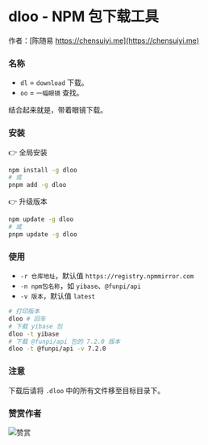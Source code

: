 # dloo - NPM 包下载工具

作者：[陈随易 https://chensuiyi.me](https://chensuiyi.me)

### 名称

-   `dl` = `download` 下载。
-   `oo` = `一幅眼镜` 查找。

结合起来就是，带着眼镜下载。

### 安装

👉 全局安装

```bash
npm install -g dloo
# 或
pnpm add -g dloo
```

👉 升级版本

```bash
npm update -g dloo
# 或
pnpm update -g dloo
```

### 使用

-   `-r 仓库地址`，默认值 `https://registry.npmmirror.com`
-   `-n npm包名称`，如 `yibase`、`@funpi/api`
-   `-v 版本`，默认值 `latest`

```bash
# 打印版本
dloo # 回车
# 下载 yibase 包
dloo -t yibase
# 下载 @funpi/api 包的 7.2.0 版本
dloo -t @funpi/api -v 7.2.0
```

### 注意

下载后请将 `.dloo` 中的所有文件移至目标目录下。

### 赞赏作者

![赞赏](https://static.yicode.tech/images/zan-shang.jpg)

